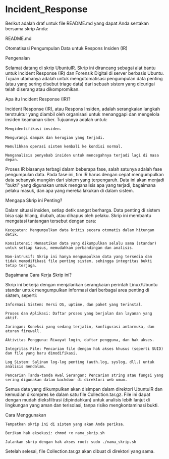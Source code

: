 # Incident_Response

Berikut adalah draf untuk file README.md yang dapat Anda sertakan bersama skrip Anda:

README.md

Otomatisasi Pengumpulan Data untuk Respons Insiden (IR)

Pengenalan

Selamat datang di skrip UbuntuIR. Skrip ini dirancang sebagai alat bantu untuk Incident Response (IR) dan Forensik Digital di server berbasis Ubuntu. Tujuan utamanya adalah untuk mengotomatisasi pengumpulan data penting (atau yang sering disebut triage data) dari sebuah sistem yang dicurigai telah diserang atau dikompromikan.

Apa itu Incident Response (IR)?

Incident Response (IR), atau Respons Insiden, adalah serangkaian langkah terstruktur yang diambil oleh organisasi untuk menanggapi dan mengelola insiden keamanan siber. Tujuannya adalah untuk:

    Mengidentifikasi insiden.

    Mengurangi dampak dan kerugian yang terjadi.

    Memulihkan operasi sistem kembali ke kondisi normal.

    Menganalisis penyebab insiden untuk mencegahnya terjadi lagi di masa depan.

Proses IR biasanya terbagi dalam beberapa fase, salah satunya adalah fase pengumpulan data. Pada fase ini, tim IR harus dengan cepat mengumpulkan data sebanyak mungkin dari sistem yang terpengaruh. Data ini akan menjadi "bukti" yang digunakan untuk menganalisis apa yang terjadi, bagaimana pelaku masuk, dan apa yang mereka lakukan di dalam sistem.

Mengapa Skrip ini Penting?

Dalam situasi insiden, setiap detik sangat berharga. Data penting di sistem bisa saja hilang, diubah, atau dihapus oleh pelaku. Skrip ini membantu mengatasi tantangan tersebut dengan cara:

    Kecepatan: Mengumpulkan data kritis secara otomatis dalam hitungan detik.

    Konsistensi: Memastikan data yang dikumpulkan selalu sama (standar) untuk setiap kasus, memudahkan perbandingan dan analisis.

    Non-intrusif: Skrip ini hanya mengumpulkan data yang tersedia dan tidak memodifikasi file penting sistem, sehingga integritas bukti tetap terjaga.

Bagaimana Cara Kerja Skrip ini?

Skrip ini bekerja dengan menjalankan serangkaian perintah Linux/Ubuntu standar untuk mengumpulkan informasi dari berbagai area penting di sistem, seperti:

    Informasi Sistem: Versi OS, uptime, dan paket yang terinstal.

    Proses dan Aplikasi: Daftar proses yang berjalan dan layanan yang aktif.

    Jaringan: Koneksi yang sedang terjalin, konfigurasi antarmuka, dan aturan firewall.

    Aktivitas Pengguna: Riwayat login, daftar pengguna, dan hak akses.

    Integritas File: Pencarian file dengan hak akses khusus (seperti SUID) dan file yang baru dimodifikasi.

    Log Sistem: Salinan log-log penting (auth.log, syslog, dll.) untuk analisis mendalam.

    Pencarian Tanda-tanda Awal Serangan: Pencarian string atau fungsi yang sering digunakan dalam backdoor di direktori web umum.

Semua data yang dikumpulkan akan disimpan dalam direktori UbuntuIR dan kemudian dikompres ke dalam satu file Collection.tar.gz. File ini dapat dengan mudah dieksfiltrasi (dipindahkan) untuk analisis lebih lanjut di lingkungan yang aman dan terisolasi, tanpa risiko mengkontaminasi bukti.

Cara Menggunakan

    Tempatkan skrip ini di sistem yang akan Anda periksa.

    Berikan hak eksekusi: chmod +x nama_skrip.sh

    Jalankan skrip dengan hak akses root: sudo ./nama_skrip.sh

Setelah selesai, file Collection.tar.gz akan dibuat di direktori yang sama.
